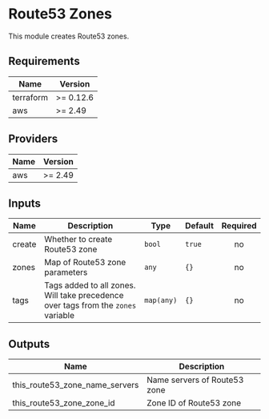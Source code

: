 # Route53 Zones

This module creates Route53 zones.

<!-- BEGINNING OF PRE-COMMIT-TERRAFORM DOCS HOOK -->
## Requirements

| Name | Version |
|------|---------|
| terraform | >= 0.12.6 |
| aws | >= 2.49 |

## Providers

| Name | Version |
|------|---------|
| aws | >= 2.49 |

## Inputs

| Name | Description | Type | Default | Required |
|------|-------------|------|---------|:--------:|
| create | Whether to create Route53 zone | `bool` | `true` | no |
| zones | Map of Route53 zone parameters | `any` | `{}` | no |
| tags | Tags added to all zones. Will take precedence over tags from the `zones` variable | `map(any)` | `{}` | no |

## Outputs

| Name | Description |
|------|-------------|
| this\_route53\_zone\_name\_servers | Name servers of Route53 zone |
| this\_route53\_zone\_zone\_id | Zone ID of Route53 zone |

<!-- END OF PRE-COMMIT-TERRAFORM DOCS HOOK -->
